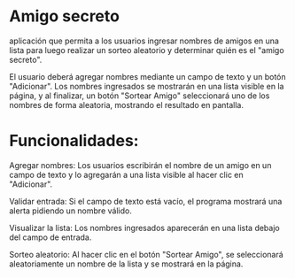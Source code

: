 # Amigo secreto

aplicación que permita a los usuarios ingresar nombres 
de amigos en una lista para luego realizar un sorteo 
aleatorio y determinar quién es el "amigo secreto".

El usuario deberá agregar nombres mediante un campo de texto y 
un botón "Adicionar". Los nombres ingresados se mostrarán 
en una lista visible en la página, y al finalizar, 
un botón "Sortear Amigo" seleccionará uno de los nombres
 de forma aleatoria, mostrando el resultado en pantalla.

# Funcionalidades:

Agregar nombres: Los usuarios escribirán el nombre de un
amigo en un campo de texto y lo agregarán a una lista visible al 
hacer clic en "Adicionar".

Validar entrada: Si el campo de texto 
está vacío, el programa mostrará una alerta pidiendo un nombre válido.

Visualizar la lista: Los nombres ingresados aparecerán
 en una lista debajo del campo de entrada.

Sorteo aleatorio: Al hacer clic en el botón "Sortear Amigo",
se seleccionará aleatoriamente un nombre de la lista y 
se mostrará en la página.